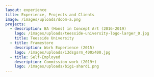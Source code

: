 ```yaml
---
layout: experience
title: Experience, Projects and Clients
image: /images/uploads/doom-a.png
projects:
  - description: BA (Hons) in Concept Art (2016-2019)
    logo: /images/uploads/teesside-university-logo-larger_0.jpg
    title: Teesside University
  - title: Framestore
    description: Work Experience (2015)
    logo: /images/uploads/i3dsgsrm_400x400.jpg
  - title: Self-Employed
    description: Commission work (2019+)
    logo: /images/uploads/big1-shard1.png
---
```

